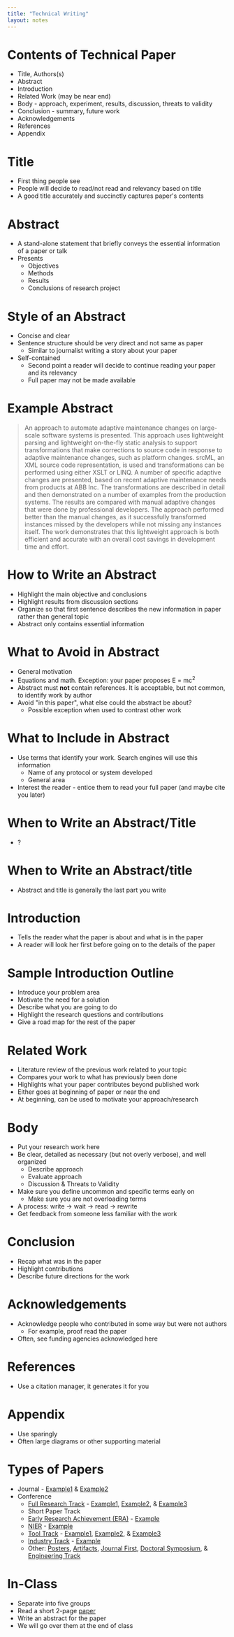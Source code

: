 ```yaml
---
title: "Technical Writing"
layout: notes
---
```


# Contents of Technical Paper
* Title, Authors(s)
* Abstract
* Introduction
* Related Work (may be near end)
* Body - approach, experiment, results, discussion, threats to validity
* Conclusion - summary, future work
* Acknowledgements
* References
* Appendix

# Title
* First thing people see
* People will decide to read/not read and relevancy based on title
* A good title accurately and succinctly captures paper's contents

# Abstract
* A stand-alone statement that briefly conveys the essential information of a paper or talk
* Presents
	* Objectives
	* Methods
	* Results
	* Conclusions of research project

# Style of an Abstract
* Concise and clear
* Sentence structure should be very direct and not same as paper
	* Similar to journalist writing a story about your paper
* Self-contained
	* Second point a reader will decide to continue reading your paper and its relevancy
	* Full paper may not be made available

# Example Abstract
> An approach to automate adaptive maintenance changes on large-scale software systems is presented. This approach uses lightweight parsing and lightweight on-the-fly static analysis to support transformations that make corrections to source code in response to adaptive maintenance changes, such as platform changes. srcML, an XML source code representation, is used and transformations can be performed using either XSLT or LINQ. A number of specific adaptive changes are presented, based on recent adaptive maintenance needs from products at ABB Inc. The transformations are described in detail and then demonstrated on a number of examples from the production systems. The results are compared with manual adaptive changes that were done by professional developers. The approach performed better than the manual changes, as it successfully transformed instances missed by the developers while not missing any instances itself. The work demonstrates that this lightweight approach is both efficient and accurate with an overall cost savings in development time and effort.

# How to Write an Abstract
* Highlight the main objective and conclusions
* Highlight results from discussion sections
* Organize so that first sentence describes the new information in paper rather than general topic
* Abstract only contains essential information

# What to Avoid in Abstract
* General motivation
* Equations and math.  Exception: your paper proposes E = mc<sup>2</sup>
* Abstract must **not** contain references.  It is acceptable, but not common, to identify work by author
* Avoid "in this paper", what else could the abstract be about?
	* Possible exception when used to contrast other work

# What to Include in Abstract
* Use terms that identify your work.  Search engines will use this information
	* Name of any protocol or system developed 
	* General area
* Interest the reader - entice them to read your full paper (and maybe cite you later)

# When to Write an Abstract/Title
* ?

# When to Write an Abstract/title
* Abstract and title is generally the last part you write

# Introduction
* Tells the reader what the paper is about and what is in the paper
* A reader will look her first before going on to the details of the paper

# Sample Introduction Outline
* Introduce your problem area
* Motivate the need for a solution
* Describe what you are going to do
* Highlight the research questions and contributions
* Give a road map for the rest of the paper

# Related Work
* Literature review of the previous work related to your topic
* Compares your work to what has previously been done
* Highlights what your paper contributes beyond published work
* Either goes at beginning of paper or near the end
* At beginning, can be used to motivate your approach/research

# Body
* Put your research work here
* Be clear, detailed as necessary (but not overly verbose), and well organized
	* Describe approach
	* Evaluate approach
	* Discussion & Threats to Validity
* Make sure you define uncommon and specific terms early on
	* Make sure you are not overloading terms
* A process: write -> wait -> read -> rewrite
* Get feedback from someone less familiar with the work

# Conclusion
* Recap what was in the paper
* Highlight contributions
* Describe future directions for the work

# Acknowledgements
* Acknowledge people who contributed in some way but were not authors
	* For example, proof read the paper
* Often, see funding agencies acknowledged here

# References
* Use a citation manager, it generates it for you

# Appendix
* Use sparingly
* Often large diagrams or other supporting material

# Types of Papers
* Journal - [Example1](http://www.cs.kent.edu/~jmaletic/cs63902/Papers/Kraft11.pdf) & [Example2](https://onlinelibrary.wiley.com/doi/pdf/10.1002/smr.2226)
* Conference
	* [Full Research Track](https://conf.researchr.org/track/icsme-2023/icsme-2023-papers?) - [Example1](https://www.computer.org/csdl/pds/api/csdl/proceedings/download-article/1sEXofTmB4k/pdf), [Example2](http://citeseerx.ist.psu.edu/viewdoc/download?doi=10.1.1.187.2678&rep=rep1&type=pdf), & [Example3](http://dig.cs.illinois.edu/papers/codoban-icsme15.pdf)
	* Short Paper Track
	* [Early Research Achievement (ERA)](https://arxiv.org/abs/2103.13614) - [Example](https://emaiannone.github.io/download/papers/c2.pdf)
	* [NIER](https://icsme2021.github.io/cfp/NIERTrack.html) - [Example](http://cs.drew.edu/~mhassan/papers/ICSME18.pdf)
	* [Tool Track](https://icsme2021.github.io/cfp/Tool-Demo-Track.html) - [Example1](https://www.computer.org/csdl/proceedings/scam/2011/0932/00/06065176.pdf), [Example2](https://www.computer.org/csdl/proceedings/icsm/2013/4981/00/4981a516.pdf), & [Example3](http://www.cs.kent.edu/~jmaletic/papers/ICSME16-UML.pdf)
	* [Industry Track](https://icsme2021.github.io/cfp/IndustryTrack.html) - [Example](http://delivery.acm.org/10.1145/3200000/3196354/p370-delozier.pdf?ip=129.1.64.161&id=3196354&acc=ACTIVE%20SERVICE&key=1D8E1CA5B8D7D8DD%2EF38DDEB4673866AA%2E4D4702B0C3E38B35%2E4D4702B0C3E38B35&__acm__=1557334019_4329b5877eb6f8ddb0be338e60ebcd04)
	* Other: [Posters](https://conf.researchr.org/track/icse-2021/icse-2021-Posters), [Artifacts](https://conf.researchr.org/track/icse-2021/icse-2021-Artifact-Evaluation), [Journal First](https://conf.researchr.org/track/icse-2021/icse-2021-Journal-First-Papers?), [Doctoral Symposium](https://icsme2021.github.io/cfp/DoctoralSymposium.html), & [Engineering Track](http://www.ieee-scam.org/2020/#engcall)

# In-Class
* Separate into five groups
* Read a short 2-page [paper](../in-class/paper.pdf)
* Write an abstract for the paper
* We will go over them at the end of class